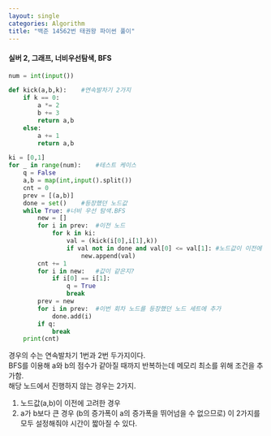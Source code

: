 ```yaml
---
layout: single
categories: Algorithm
title: "백준 14562번 태권왕 파이썬 풀이"
---
```

#### 실버 2, 그래프, 너비우선탐색, BFS

```py
num = int(input())

def kick(a,b,k):    #연속발차기 2가지
    if k == 0:
        a *= 2
        b += 3
        return a,b
    else: 
        a += 1
        return a,b

ki = [0,1]
for _ in range(num):    #테스트 케이스
    q = False
    a,b = map(int,input().split())
    cnt = 0
    prev = [(a,b)]
    done = set()    #등장했던 노드값
    while True: #너비 우선 탐색.BFS
        new = []
        for i in prev:  #이전 노드
            for k in ki:
                val = (kick(i[0],i[1],k))
                if val not in done and val[0] <= val[1]: #노드값이 이전에 등장하지 않은경우와 b값이 더 큰 경우만 고려
                    new.append(val)
        cnt += 1
        for i in new:   #값이 같은지?
            if i[0] == i[1]:
                q = True
                break
        prev = new
        for i in prev:  #이번 회차 노드를 등장했던 노드 세트에 추가
            done.add(i)
        if q:
            break
    print(cnt)
```
경우의 수는 연속발차기 1번과 2번 두가지이다.<br>
BFS를 이용해 a와 b의 점수가 같아질 때까지 반복하는데 메모리 최소를 위해 조건을 추가함.<br>
해당 노드에서 진행하지 않는 경우는 2가지.<br>
1. 노드값(a,b)이 이전에 고려한 경우
2. a가 b보다 큰 경우 (b의 증가폭이 a의 증가폭을 뛰어넘을 수 없으므로)
이 2가지를 모두 설정해줘야 시간이 짧아질 수 있다.<br> 